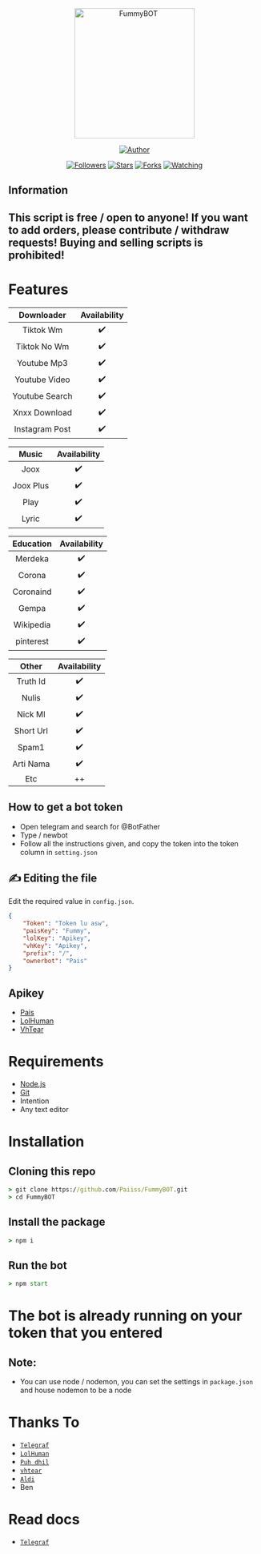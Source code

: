 <div align="center">
<img src="https://github.com/Paiiss/Pais/blob/main/Fummy.jpg?raw=true" alt="FummyBOT"width="240" height="260" />
<p align="center">
  <a href="https://github.com/Paiiss"><img title="Author" src="https://img.shields.io/badge/Author-Paiiss-purple.svg?style=for-the-badge&logo=github" /></a>
</p>
<p align="center">
<a href="https://github.com/Paiiss/"><img title="Followers" src="https://img.shields.io/github/followers/Paiiss?color=blue&style=flat-square"></a>
<a href="https://github.com/Paiiss/"><img title="Stars" src="https://img.shields.io/github/stars/Paiiss/FummyBOT?color=red&style=flat-square"></a>
<a href="https://github.com/Paiiss/"><img title="Forks" src="https://img.shields.io/github/forks/Paiiss/FummyBOT?color=red&style=flat-square"></a>
<a href="https://github.com/Paiiss/"><img title="Watching" src="https://img.shields.io/github/watchers/Paiiss/FummyBOT?label=Watchers&color=blue&style=flat-square"></a>
</p>


</div>

## Information

## This script is free / open to anyone! If you want to add orders, please contribute / withdraw requests! Buying and selling scripts is prohibited!

# Features

|      Downloader     | Availability |
| :-----------------: | :----------: |
|   Tiktok Wm         |      ✔️      |
|   Tiktok No Wm      |      ✔️      |
|   Youtube Mp3       |      ✔️      |
|   Youtube Video     |      ✔️      |
|   Youtube Search    |      ✔️      |
|   Xnxx Download     |      ✔️      |
|   Instagram Post    |      ✔️      |


|        Music        | Availability |
| :-----------------: | :----------: |
|       Joox          |      ✔️      |
|      Joox Plus      |      ✔️      |
|        Play         |      ✔️      |
|        Lyric        |      ✔️      |

|       Education     | Availability |
| :-----------------: | :----------: |
|       Merdeka       |      ✔️      |
|        Corona       |      ✔️      |
|       Coronaind     |      ✔️      |
|        Gempa        |      ✔️      |
|      Wikipedia      |      ✔️      |
|      pinterest      |      ✔️      |

|         Other       | Availability |
| :-----------------: | :----------: |
|       Truth Id      |      ✔️      |
|        Nulis        |      ✔️      |
|       Nick Ml       |      ✔️      |
|       Short Url     |      ✔️      |
|         Spam1       |      ✔️      |
|       Arti Nama     |      ✔️      |
|          Etc        |      ++      |


## How to get a bot token
* Open telegram and search for @BotFather
* Type / newbot
* Follow all the instructions given, and copy the token into the token column in ```setting.json```


## ✍️ Editing the file
Edit the required value in `config.json`.
```json
{
    "Token": "Token lu asw",
    "paisKey": "Fummy",
    "lolKey": "Apikey",
    "vhKey": "Apikey",
    "prefix": "/",
    "ownerbot": "Pais"
}

```

## Apikey
* [Pais](https://pencarikode.xyz/)
* [LolHuman](http://lolhuman.herokuapp.com/)
* [VhTear](https://api.vhtear.com/)

# Requirements
* [Node.js](https://nodejs.org/en/)
* [Git](https://git-scm.com/downloads)
* Intention
* Any text editor

# Installation

## Cloning this repo
```cmd
> git clone https://github.com/Paiiss/FummyBOT.git
> cd FummyBOT
```

## Install the package
```cmd
> npm i
```

## Run the bot
```cmd
> npm start
```
# The bot is already running on your token that you entered

## Note:
* You can use node / nodemon, you can set the settings in ```package.json``` and house nodemon to be a node

# Thanks To
* [`Telegraf`](https://www.npmjs.com/package/telegraf)
* [`LolHuman`](https://github.com/LoL-Human/)
* [`Puh dhil`](https://github.com/Dhil-J)
* [`vhtear`](https://github.com/fckveza/)
* [`Aldi`](https://github.com/Alphanum404)
* Ben

# Read docs
* [`Telegraf`](https://telegraf.js.org/v3#/)
